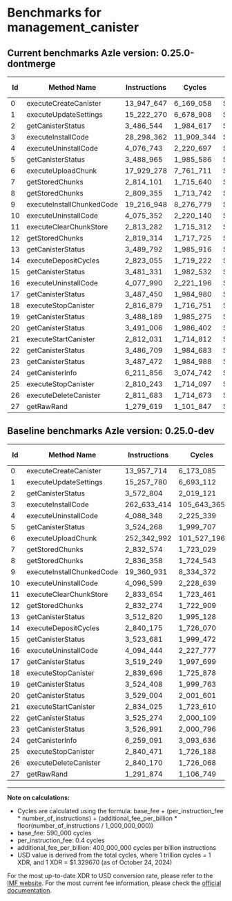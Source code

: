# Benchmarks for management_canister

## Current benchmarks Azle version: 0.25.0-dontmerge

| Id  | Method Name               | Instructions | Cycles     | USD           | USD/Million Calls | Change                                  |
| --- | ------------------------- | ------------ | ---------- | ------------- | ----------------- | --------------------------------------- |
| 0   | executeCreateCanister     | 13_947_647   | 6_169_058  | $0.0000082028 | $8.20             | <font color="green">-10_067</font>      |
| 1   | executeUpdateSettings     | 15_222_270   | 6_678_908  | $0.0000088807 | $8.88             | <font color="green">-35_510</font>      |
| 2   | getCanisterStatus         | 3_486_544    | 1_984_617  | $0.0000026389 | $2.63             | <font color="green">-86_260</font>      |
| 3   | executeInstallCode        | 28_298_362   | 11_909_344 | $0.0000158355 | $15.83            | <font color="green">-234_335_052</font> |
| 4   | executeUninstallCode      | 4_076_743    | 2_220_697  | $0.0000029528 | $2.95             | <font color="green">-11_605</font>      |
| 5   | getCanisterStatus         | 3_488_965    | 1_985_586  | $0.0000026402 | $2.64             | <font color="green">-35_303</font>      |
| 6   | executeUploadChunk        | 17_929_278   | 7_761_711  | $0.0000103205 | $10.32            | <font color="green">-234_413_714</font> |
| 7   | getStoredChunks           | 2_814_101    | 1_715_640  | $0.0000022812 | $2.28             | <font color="green">-18_473</font>      |
| 8   | getStoredChunks           | 2_809_355    | 1_713_742  | $0.0000022787 | $2.27             | <font color="green">-27_003</font>      |
| 9   | executeInstallChunkedCode | 19_216_948   | 8_276_779  | $0.0000110054 | $11.00            | <font color="green">-143_983</font>     |
| 10  | executeUninstallCode      | 4_075_352    | 2_220_140  | $0.0000029521 | $2.95             | <font color="green">-21_247</font>      |
| 11  | executeClearChunkStore    | 2_813_282    | 1_715_312  | $0.0000022808 | $2.28             | <font color="green">-20_372</font>      |
| 12  | getStoredChunks           | 2_819_314    | 1_717_725  | $0.0000022840 | $2.28             | <font color="green">-12_960</font>      |
| 13  | getCanisterStatus         | 3_489_792    | 1_985_916  | $0.0000026406 | $2.64             | <font color="green">-23_028</font>      |
| 14  | executeDepositCycles      | 2_823_055    | 1_719_222  | $0.0000022860 | $2.28             | <font color="green">-17_120</font>      |
| 15  | getCanisterStatus         | 3_481_331    | 1_982_532  | $0.0000026361 | $2.63             | <font color="green">-42_350</font>      |
| 16  | executeUninstallCode      | 4_077_990    | 2_221_196  | $0.0000029535 | $2.95             | <font color="green">-16_454</font>      |
| 17  | getCanisterStatus         | 3_487_450    | 1_984_980  | $0.0000026394 | $2.63             | <font color="green">-31_799</font>      |
| 18  | executeStopCanister       | 2_816_879    | 1_716_751  | $0.0000022827 | $2.28             | <font color="green">-22_817</font>      |
| 19  | getCanisterStatus         | 3_488_189    | 1_985_275  | $0.0000026398 | $2.63             | <font color="green">-36_219</font>      |
| 20  | getCanisterStatus         | 3_491_006    | 1_986_402  | $0.0000026413 | $2.64             | <font color="green">-37_998</font>      |
| 21  | executeStartCanister      | 2_812_031    | 1_714_812  | $0.0000022801 | $2.28             | <font color="green">-21_994</font>      |
| 22  | getCanisterStatus         | 3_486_709    | 1_984_683  | $0.0000026390 | $2.63             | <font color="green">-38_565</font>      |
| 23  | getCanisterStatus         | 3_487_472    | 1_984_988  | $0.0000026394 | $2.63             | <font color="green">-39_519</font>      |
| 24  | getCanisterInfo           | 6_211_856    | 3_074_742  | $0.0000040884 | $4.08             | <font color="green">-47_235</font>      |
| 25  | executeStopCanister       | 2_810_243    | 1_714_097  | $0.0000022792 | $2.27             | <font color="green">-30_228</font>      |
| 26  | executeDeleteCanister     | 2_811_683    | 1_714_673  | $0.0000022799 | $2.27             | <font color="green">-28_487</font>      |
| 27  | getRawRand                | 1_279_619    | 1_101_847  | $0.0000014651 | $1.46             | <font color="green">-12_255</font>      |

## Baseline benchmarks Azle version: 0.25.0-dev

| Id  | Method Name               | Instructions | Cycles      | USD           | USD/Million Calls |
| --- | ------------------------- | ------------ | ----------- | ------------- | ----------------- |
| 0   | executeCreateCanister     | 13_957_714   | 6_173_085   | $0.0000082082 | $8.20             |
| 1   | executeUpdateSettings     | 15_257_780   | 6_693_112   | $0.0000088996 | $8.89             |
| 2   | getCanisterStatus         | 3_572_804    | 2_019_121   | $0.0000026848 | $2.68             |
| 3   | executeInstallCode        | 262_633_414  | 105_643_365 | $0.0001404708 | $140.47           |
| 4   | executeUninstallCode      | 4_088_348    | 2_225_339   | $0.0000029590 | $2.95             |
| 5   | getCanisterStatus         | 3_524_268    | 1_999_707   | $0.0000026590 | $2.65             |
| 6   | executeUploadChunk        | 252_342_992  | 101_527_196 | $0.0001349977 | $134.99           |
| 7   | getStoredChunks           | 2_832_574    | 1_723_029   | $0.0000022911 | $2.29             |
| 8   | getStoredChunks           | 2_836_358    | 1_724_543   | $0.0000022931 | $2.29             |
| 9   | executeInstallChunkedCode | 19_360_931   | 8_334_372   | $0.0000110820 | $11.08            |
| 10  | executeUninstallCode      | 4_096_599    | 2_228_639   | $0.0000029634 | $2.96             |
| 11  | executeClearChunkStore    | 2_833_654    | 1_723_461   | $0.0000022916 | $2.29             |
| 12  | getStoredChunks           | 2_832_274    | 1_722_909   | $0.0000022909 | $2.29             |
| 13  | getCanisterStatus         | 3_512_820    | 1_995_128   | $0.0000026529 | $2.65             |
| 14  | executeDepositCycles      | 2_840_175    | 1_726_070   | $0.0000022951 | $2.29             |
| 15  | getCanisterStatus         | 3_523_681    | 1_999_472   | $0.0000026586 | $2.65             |
| 16  | executeUninstallCode      | 4_094_444    | 2_227_777   | $0.0000029622 | $2.96             |
| 17  | getCanisterStatus         | 3_519_249    | 1_997_699   | $0.0000026563 | $2.65             |
| 18  | executeStopCanister       | 2_839_696    | 1_725_878   | $0.0000022948 | $2.29             |
| 19  | getCanisterStatus         | 3_524_408    | 1_999_763   | $0.0000026590 | $2.65             |
| 20  | getCanisterStatus         | 3_529_004    | 2_001_601   | $0.0000026615 | $2.66             |
| 21  | executeStartCanister      | 2_834_025    | 1_723_610   | $0.0000022918 | $2.29             |
| 22  | getCanisterStatus         | 3_525_274    | 2_000_109   | $0.0000026595 | $2.65             |
| 23  | getCanisterStatus         | 3_526_991    | 2_000_796   | $0.0000026604 | $2.66             |
| 24  | getCanisterInfo           | 6_259_091    | 3_093_636   | $0.0000041135 | $4.11             |
| 25  | executeStopCanister       | 2_840_471    | 1_726_188   | $0.0000022953 | $2.29             |
| 26  | executeDeleteCanister     | 2_840_170    | 1_726_068   | $0.0000022951 | $2.29             |
| 27  | getRawRand                | 1_291_874    | 1_106_749   | $0.0000014716 | $1.47             |

---

**Note on calculations:**

- Cycles are calculated using the formula: base_fee + (per_instruction_fee \* number_of_instructions) + (additional_fee_per_billion \* floor(number_of_instructions / 1_000_000_000))
- base_fee: 590_000 cycles
- per_instruction_fee: 0.4 cycles
- additional_fee_per_billion: 400_000_000 cycles per billion instructions
- USD value is derived from the total cycles, where 1 trillion cycles = 1 XDR, and 1 XDR = $1.329670 (as of October 24, 2024)

For the most up-to-date XDR to USD conversion rate, please refer to the [IMF website](https://www.imf.org/external/np/fin/data/rms_sdrv.aspx).
For the most current fee information, please check the [official documentation](https://internetcomputer.org/docs/current/developer-docs/gas-cost#execution).
